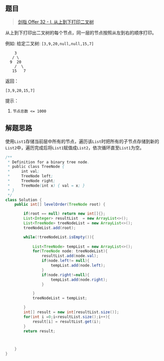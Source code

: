 ## 题目

>  [剑指 Offer 32 - I. 从上到下打印二叉树](https://leetcode-cn.com/problems/cong-shang-dao-xia-da-yin-er-cha-shu-lcof/)

从上到下打印出二叉树的每个节点，同一层的节点按照从左到右的顺序打印。

例如:
给定二叉树: `[3,9,20,null,null,15,7]`

```text
    3
   / \
  9  20
    /  \
   15   7
```

返回：

```text
[3,9,20,15,7]
```

提示：

1. `节点总数 <= 1000`

## 解题思路

使用`List1`存储当前层中所有的节点，遍历该`List`时把所有的子节点存储到新的`List2`中，遍历完成后将`List1`赋值成`List2`，依次循环直至`List1`为空。

```java
/**
 * Definition for a binary tree node.
 * public class TreeNode {
 *     int val;
 *     TreeNode left;
 *     TreeNode right;
 *     TreeNode(int x) { val = x; }
 * }
 */
class Solution {
    public int[] levelOrder(TreeNode root) {

        if(root == null) return new int[]{};
        List<Integer> resultList  = new ArrayList<>();
        List<TreeNode> treeNodeList = new ArrayList<>();
        treeNodeList.add(root);

        while(!treeNodeList.isEmpty()){
            
            List<TreeNode> tempList = new ArrayList<>();
            for(TreeNode node: treeNodeList){
                resultList.add(node.val);
                if(node.left!= null){
                    tempList.add(node.left);
                }
                if(node.right!=null){
                    tempList.add(node.right);
                }

            }
            treeNodeList = tempList;

        }
        int[] result = new int[resultList.size()];
        for(int i =0;i<resultList.size();i++){
            result[i] = resultList.get(i);
        }
        return result;



    }
}
```

